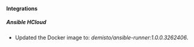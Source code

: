 
#### Integrations

##### Ansible HCloud

- Updated the Docker image to: *demisto/ansible-runner:1.0.0.3262406*.

